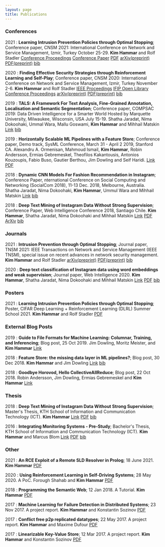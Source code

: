 ```yaml
---
layout: page
title: Publications
---
```


### Conferences

2021
:   **Learning Intrusion Prevention Policies through Optimal Stopping**; Conference paper, CNSM 2021: International Conference on Network and Service Management, Izmir, Turkey October 25-29.
    **Kim Hammar** and Rolf Stadler
	[Conference Proceedings](http://dl.ifip.org/db/conf/cnsm/cnsm2021/index.html)
	[Conference Paper](http://dl.ifip.org/db/conf/cnsm/cnsm2021/1570732932.pdf)
	[PDF](/assets/papers/cnsm_21_Hammar_Stadler.pdf)
	[arXiv(preprint)](https://arxiv.org/pdf/2106.07160.pdf)
	[PDF(preprint)](/assets/papers/preprint_cnsm_21_hammar_stadler.pdf)
	[bib](/assets/citations/cnsm_21_proceedings.bib)

2020
:   **Finding Effective Security Strategies through Reinforcement Learning and Self-Play**; Conference paper, CNSM 2020: International Conference on Network and Service Management, Izmir, Turkey November 2-6.
    **Kim Hammar** and Rolf Stadler
	[IEEE Proceedings](https://ieeexplore.ieee.org/document/9269092)
	[IFIP Open Library Conference Proceedings](http://dl.ifip.org/db/conf/cnsm/cnsm2020/index.html)
	[arXiv(preprint)](https://arxiv.org/abs/2009.08120)
	[PDF(preprint)](/assets/papers/cnsm_20_Hammar_Stadler.pdf)
	[bib](/assets/citations/cnsm_2020_hammar_stadler.bib)

2019
:   **TALS: A Framework For Text Analysis, Fine-Grained Annotation, Localisation and Semantic Segmentation**; Conference paper, COMPSAC 2019: Data Driven Intelligence for a Smarter World Hosted by Marquette University, Milwaukee, Wisconsin, USA July 15-19.
    Shatha Jaradat, Nima Dokoohaki, Ummal Wara, Mallu Goswami, **Kim Hammar** and
Mihhail Matskin
	[Link](https://ieeexplore.ieee.org/document/8754470)
	[bib](/assets/citations/tals.bib)

2019
:   **Horizontally Scalable ML Pipelines with a Feature Store**; Conference paper, Demo track, SysML Conference, March 31 - April 2 2019, Stanford CA.
    Alexandru A. Ormenisan, Mahmoud Ismail, **Kim Hammar**, Robin Andersson, Ermias Gebremeskel, Theofilos Kakantousis, Antonios Kouzoupis, Fabio Buso, Gautier Berthou, Jim Dowling and Seif Haridi.
	[Link](https://www.sysml.cc/doc/2019/demo_7.pdf)
	[PDF](/assets/papers/sysml_featurestore.pdf)


2018
:   **Dynamic CNN Models For Fashion Recommendation in Instagram**; Conference Paper, nternational Conference on Social Computing and Networking (SocialCom 2018), 11-13 Dec. 2018, Melbourne, Australia.
	Shatha Jaradat, Nima Dokoohaki, **Kim Hammar**, Ummul Wara and Mihhail Matskin
	[Link](http://kth.diva-portal.org/smash/record.jsf?pid=diva2%3A1319767&dswid=2781)
    [bib](/assets/citations/dynamic_cnn.bib)

2018
:   **Deep Text Mining of Instagram Data Without Strong Supervision**; Conference Paper, Web Intelligence Conference 2018, Santiago Chile.
    **Kim Hammar**, Shatha Jaradat, Nima Dokoohaki and Mihhail Matskin
	[Link](https://ieeexplore.ieee.org/document/8609589)
	[PDF](/assets/papers/deep_text_mining_wi18.pdf)
	[ArXiv](https://arxiv.org/abs/1909.10812)
    [bib](/assets/citations/text_mining.bib)

### Journals

2021
:   **Intrusion Prevention through Optimal Stopping**; Journal paper, TNSM 2021: IEEE Transactions on Network and Service Management (IEEE TNSM), special issue on recent advances in network security management.
    **Kim Hammar** and Rolf Stadler
	[arXiv(preprint)](https://arxiv.org/abs/2111.00289)
	[PDF(preprint)](/assets/papers/TNSM_22_Hammar_Stadler_Draft_30_Oct_21.pdf)
	[bib](/assets/citations/tnsm_22_hammar_stadler.bib)

2020
:   **Deep text classification of Instagram data using word embeddings and weak supervision**; Journal paper, Web Intelligence 2020.
    **Kim Hammar**, Shatha Jaradat, Nima Dokoohaki and Mihhail Matskin
	[Link](https://content.iospress.com/articles/web-intelligence/web200428)
	[PDF](/assets/papers/journal_wi_2020_hammar_jaradat_dokohaaki_matskin.pdf)
	[bib](/assets/citations/wi_journal.bib)

### Posters

2021
:   **Learning Intrusion Prevention Policies through Optimal Stopping**; Poster, CIFAR Deep Learning + Reinforcement Learning (DLRL) Summer School 2021.
    **Kim Hammar** and Rolf Stadler
    [PDF](https://limmen.dev/assets/papers/poster_dlrl_21_optimal_stopping_KimHammar_jul_21.pdf)


### External Blog Posts

2019
:   **Guide to File Formats for Machine Learning: Columnar, Training, and Inferencing**; Blog post, 25 Oct 2019.
	Jim Dowling, Moritz Meister, and **Kim Hammar**
	[Link](https://www.logicalclocks.com/blog/guide-to-file-formats-for-machine-learning-with-feature-store)

2018
:   **Feature Store: the missing data layer in ML pipelines?**; Blog post, 30 Dec 2018.
	**Kim Hammar** and Jim Dowling
	[Link](https://www.logicalclocks.com/blog/feature-store-the-missing-data-layer-in-ml-pipelines)
    [bib](/assets/citations/feature_store_v1.bib)

2018
:   **Goodbye Horovod, Hello CollectiveAllReduce**; Blog post, 22 Oct 2018.
	Robin Andersson, Jim Dowling, Ermias Gebremeskel and **Kim Hammar**
	[Link](https://www.logicalclocks.com/blog/goodbye-horovod-hello-collectiveallreduce)


### Thesis

2018
:   **Deep Text Mining of Instagram Data Without Strong Supervision**; Master's Thesis, KTH School of Information and Communication Technology (ICT).
	**Kim Hammar**
	[Link](http://kth.diva-portal.org/smash/record.jsf?aq2=%5B%5B%5D%5D&c=15&af=%5B%5D&searchType=LIST_LATEST&sortOrder2=title_sort_asc&query=&language=sv&pid=diva2%3A1222945&aq=%5B%5B%5D%5D&sf=all&aqe=%5B%5D&sortOrder=author_sort_asc&onlyFullText=false&noOfRows=50&dswid=-989)
	[PDF](/assets/papers/master_thesis.pdf)
    [bib](/assets/citations/kim_msc_thesis.bib)

2016
:   **Integrating Monitoring Systems - Pre-Study**; Bachelor's Thesis, KTH School of Information and Communication Technology (ICT).
	**Kim Hammar** and Marcus Blom
	[Link](http://kth.diva-portal.org/smash/record.jsf?pid=diva2%3A955069&dswid=7067)
	[PDF](/assets/papers/bachelor_thesis.pdf)
    [bib](/assets/citations/kim_bsc_thesis.bib)


### Other

2021
:   **An RCE Exploit of a Remote SLD Resolver in Prolog**; 18 June 2021.
	**Kim Hammar**
	[PDF](/assets/papers/ExploitDemoReport_FEP3370_KimHammar.pdf)

2020
:   **Using Reinforcement Learning in Self-Driving Systems**; 28 May 2020. A PoC.
	Forough Shahab and **Kim Hammar**
	[PDF](/assets/papers/self_driving_systems_poc.pdf)


2018
:   **Programming the Semantic Web**; 12 Jan 2018. A Tutorial.
	**Kim Hammar**
	[PDF](/assets/papers/programming_semweb.pdf)

2017
:   **Machine Learning for Failure Detection in Distributed Systems**; 23 Nov 2017. A project report.
	**Kim Hammar** and Konstantin Sozinov
	[PDF](/assets/papers/mlfd.pdf)

2017
:   **Conflict free p2p replicated datatypes**; 22 May 2017. A project report.
	**Kim Hammar** and Maxime Dufour
	[PDF](/assets/papers/p2p_crdt_logoot.pdf)


2017
:   **Linearizable Key-Value Store**; 12 Mar 2017. A project report.
	**Kim Hammar** and Konstantin Sozinov
	[PDF](/assets/papers/lin_key_value.pdf)
